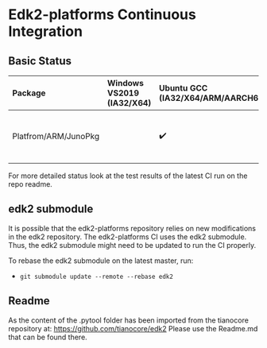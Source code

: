# Edk2-platforms Continuous Integration

## Basic Status

| Package                      | Windows VS2019 (IA32/X64)| Ubuntu GCC (IA32/X64/ARM/AARCH64) | Known Issues |
| :----                        | :-----                   | :----                             | :---         |
| Platfrom/ARM/JunoPkg         |                          | :heavy_check_mark:                | Spell checking in audit mode. CompilerCheck disabled (need a PlatformCI).

For more detailed status look at the test results of the latest CI run on the
repo readme.

## edk2 submodule

It is possible that the edk2-platforms repository relies on new modifications
in the edk2 repository. The edk2-platforms CI uses the edk2 submodule. Thus,
the edk2 submodule might need to be updated to run the CI properly.

To rebase the edk2 submodule on the latest master, run:
* `git submodule update --remote --rebase edk2`

## Readme

As the content of the .pytool folder has been imported from the tianocore repository at:
https://github.com/tianocore/edk2
Please use the Readme.md that can be found there.
